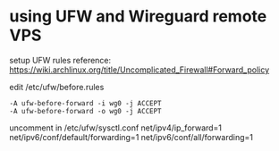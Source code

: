 
# using UFW and Wireguard remote VPS

setup UFW rules
reference: https://wiki.archlinux.org/title/Uncomplicated_Firewall#Forward_policy

edit /etc/ufw/before.rules
```
-A ufw-before-forward -i wg0 -j ACCEPT
-A ufw-before-forward -o wg0 -j ACCEPT
```

uncomment in /etc/ufw/sysctl.conf
net/ipv4/ip_forward=1
net/ipv6/conf/default/forwarding=1
net/ipv6/conf/all/forwarding=1
